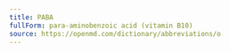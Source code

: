 ```yaml
---
title: PABA
fullForm: para-aminobenzoic acid (vitamin B10)
source: https://openmd.com/dictionary/abbreviations/o
---
```

